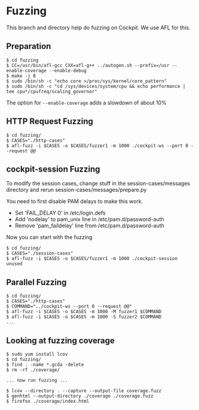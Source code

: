 # Fuzzing

This branch and directory help do fuzzing on Cockpit. We use AFL for this.

## Preparation

    $ cd fuzzing
    $ CC=/usr/bin/afl-gcc CXX=afl-g++ ../autogen.sh --prefix=/usr --enable-coverage --enable-debug
    $ make -j 8
    $ sudo /bin/sh -c "echo core >/proc/sys/kernel/core_pattern"
    $ sudo /bin/sh -c "cd /sys/devices/system/cpu && echo performance | tee cpu*/cpufreq/scaling_governor"

The option for ```--enable-coverage``` adds a slowdown of about 10%

## HTTP Request Fuzzing

    $ cd fuzzing/
    $ CASES="./http-cases"
    $ afl-fuzz -i $CASES -o $CASES/fuzzer1 -m 1000 ./cockpit-ws --port 0 --request @@

## cockpit-session Fuzzing

To modify the session cases, change stuff in the session-cases/messages directory
and rerun session-cases/messages/prepare.py

You need to first disable PAM delays to make this work.

 * Set 'FAIL_DELAY 0' in /etc/login.defs
 * Add 'nodelay' to pam_unix line in /etc/pam.d/password-auth
 * Remove 'pam_faildelay' line from /etc/pam.d/password-auth

Now you can start with the fuzzing

    $ cd fuzzing/
    $ CASES="./session-cases"
    $ afl-fuzz -i $CASES -o $CASES/fuzzer1 -m 1000 ./cockpit-session unused

## Parallel Fuzzing

    $ cd fuzzing/
    $ CASES="./http-cases"
    $ COMMAND="../cockpit-ws --port 0 --request @@"
    $ afl-fuzz -i $CASES -o $CASES -m 1000 -M fuzzer1 $COMMAND
    $ afl-fuzz -i $CASES -o $CASES -m 1000 -S fuzzer2 $COMMAND
    ...

## Looking at fuzzing coverage

    $ sudo yum install lcov
    $ cd fuzzing/
    $ find . -name *.gcda -delete
    $ rm -rf ./coverage/

    ... now run fuzzing ...

    $ lcov --directory . --capture --output-file coverage.fuzz
    $ genhtml --output-directory ./coverage ./coverage.fuzz
    $ firefox ./coverage/index.html
